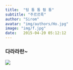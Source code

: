 ```yaml
---
title:  "팅 통 통 틩 통"
subtitle: "주르르륵"
author: "Sirom"
avatar: "img/authors/Ho.jpg"
image: "img/f.jpg"
date:   2015-04-20 05:12:12
---
```


### 다라라란~
![](https://c.tenor.com/LiqoxQ9gSR4AAAAC/pixx-pixar.gif)
